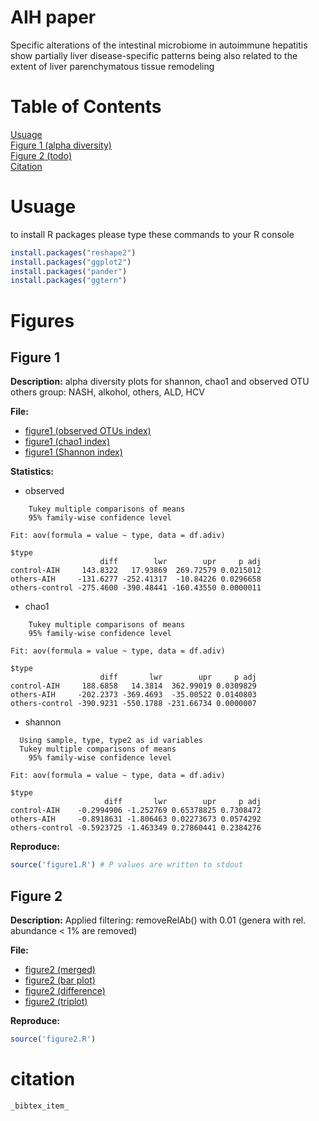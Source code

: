 # AIH paper

Specific alterations of the intestinal microbiome in autoimmune hepatitis show partially liver disease-specific patterns being also related to the extent of liver parenchymatous tissue remodeling

# Table of Contents  
[Usuage](#usuage)  
[Figure 1 (alpha diversity)](#figure-1)  
[Figure 2 (todo)](#figure-2)  
[Citation](#citation)

# Usuage

to install R packages please type these commands to your R console

```r
install.packages("reshape2")
install.packages("ggplot2")
install.packages("pander")
install.packages("ggtern")
```

# Figures
## Figure 1
**Description:** 
alpha diversity plots for shannon, chao1 and observed OTU
others group: NASH, alkohol, others, ALD, HCV

**File:**
- [figure1 (observed OTUs index)](results/figure1/figure_1_index_observed.pdf)
- [figure1 (chao1 index)](results/figure1/figure_1_index_chao1.pdf)
- [figure1 (Shannon index)](results/figure1/figure_1_index_shannon.pdf)

**Statistics:**

- observed

```
    Tukey multiple comparisons of means
    95% family-wise confidence level

Fit: aov(formula = value ~ type, data = df.adiv)

$type
                    diff        lwr        upr     p adj
control-AIH     143.8322   17.93869  269.72579 0.0215012
others-AIH     -131.6277 -252.41317  -10.84226 0.0296658
others-control -275.4600 -390.48441 -160.43550 0.0000011
```

- chao1
```
    Tukey multiple comparisons of means
    95% family-wise confidence level

Fit: aov(formula = value ~ type, data = df.adiv)

$type
                    diff       lwr        upr     p adj
control-AIH     188.6858   14.3814  362.99019 0.0309829
others-AIH     -202.2373 -369.4693  -35.00522 0.0140803
others-control -390.9231 -550.1788 -231.66734 0.0000007
```

- shannon
```
  Using sample, type, type2 as id variables
  Tukey multiple comparisons of means
    95% family-wise confidence level

Fit: aov(formula = value ~ type, data = df.adiv)

$type
                     diff       lwr        upr     p adj
control-AIH    -0.2994906 -1.252769 0.65378825 0.7308472
others-AIH     -0.8918631 -1.806463 0.02273673 0.0574292
others-control -0.5923725 -1.463349 0.27860441 0.2384276
```

**Reproduce:**

```r
source('figure1.R') # P values are written to stdout
```


## Figure 2
**Description:** 
Applied filtering: removeRelAb() with 0.01 (genera with rel. abundance < 1% are removed)

**File:**
- [figure2 (merged)](results/figure2/figure_2.pdf)
- [figure2 (bar plot)](results/figure2/figure_2_bar.pdf)
- [figure2 (difference)](results/figure2/figure_2_diff.pdf)
- [figure2 (triplot)](results/figure2/figure_2_tri.pdf)

**Reproduce:**

```r
source('figure2.R')
```

# citation

```
_bibtex_item_
```

